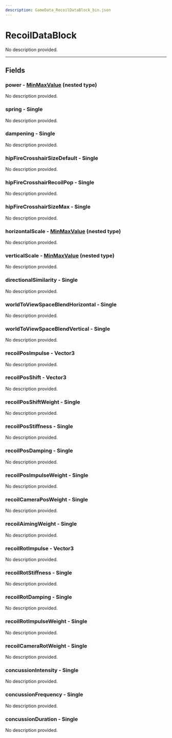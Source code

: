 ```yaml
---
description: GameData_RecoilDataBlock_bin.json
---
```


# RecoilDataBlock

No description provided.

***

## Fields

### power - [MinMaxValue](../nested-types/minmaxvalue.md) (nested type)

No description provided.

### spring - Single

No description provided.

### dampening - Single

No description provided.

### hipFireCrosshairSizeDefault - Single

No description provided.

### hipFireCrosshairRecoilPop - Single

No description provided.

### hipFireCrosshairSizeMax - Single

No description provided.

### horizontalScale - [MinMaxValue](../nested-types/minmaxvalue.md) (nested type)

No description provided.

### verticalScale - [MinMaxValue](../nested-types/minmaxvalue.md) (nested type)

No description provided.

### directionalSimilarity - Single

No description provided.

### worldToViewSpaceBlendHorizontal - Single

No description provided.

### worldToViewSpaceBlendVertical - Single

No description provided.

### recoilPosImpulse - Vector3

No description provided.

### recoilPosShift - Vector3

No description provided.

### recoilPosShiftWeight - Single

No description provided.

### recoilPosStiffness - Single

No description provided.

### recoilPosDamping - Single

No description provided.

### recoilPosImpulseWeight - Single

No description provided.

### recoilCameraPosWeight - Single

No description provided.

### recoilAimingWeight - Single

No description provided.

### recoilRotImpulse - Vector3

No description provided.

### recoilRotStiffness - Single

No description provided.

### recoilRotDamping - Single

No description provided.

### recoilRotImpulseWeight - Single

No description provided.

### recoilCameraRotWeight - Single

No description provided.

### concussionIntensity - Single

No description provided.

### concussionFrequency - Single

No description provided.

### concussionDuration - Single

No description provided.
